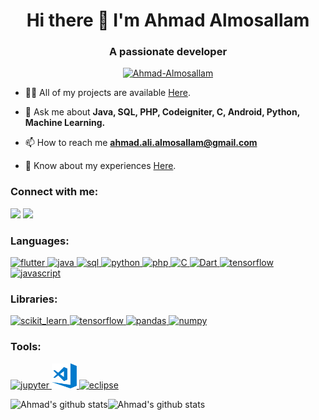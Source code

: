 <h1 align="center">Hi there 👋 I'm Ahmad Almosallam</h1>
<h3 align="center">A passionate developer</h3>
<p align="middle"><a href="https://github.com/ryo-ma/github-profile-trophy"><img src="https://github-profile-trophy.vercel.app/?username=Ahmad-Almosallam&margin-w=15&margin-h=15" alt="Ahmad-Almosallam" /></a></p>


- 👨‍💻 All of my projects are available [Here](https://github.com/Ahmad-Almosallam?tab=repositories).

- 💬 Ask me about **Java, SQL, PHP, Codeigniter, C, Android, Python, Machine Learning.**

- 📫 How to reach me **ahmad.ali.almosallam@gmail.com**

- 📄 Know about my experiences [Here](https://www.linkedin.com/in/ahmad-almosallam-9910261a7/).

<h3 align="left">Connect with me:</h3>
<p align="left">
<a href="https://www.linkedin.com/in/ahmad-almosallam-9910261a7/" target="blank"><img src="https://img.icons8.com/color/48/000000/linkedin.png"/></a>
<a href="https://stackoverflow.com/users/12771829/ahmad-almosallam" target="blank"><img src="https://img.icons8.com/color/48/000000/stackoverflow.png"/></a>
</p>


<h3 align="left">Languages:</h3>
<p align="left">
<a href="https://flutter.dev" target="_blank"> <img src="https://www.vectorlogo.zone/logos/flutterio/flutterio-icon.svg" alt="flutter" width="40" height="40"/> </a>
<a href="https://www.java.com" target="_blank"> <img src="https://img.icons8.com/color/48/000000/java-coffee-cup-logo.png" alt="java" width="40" height="40"/> </a>
<a href="https://www.mysql.com/" target="_blank"> <img src="https://img.icons8.com/wired/64/4a90e2/sql.png" alt="sql" width="40" height="40"/> </a>
<a href="https://www.python.org" target="_blank"> <img src="https://img.icons8.com/color/48/4a90e2/python.png" alt="python" width="40" height="40"/> </a>
<a href="https://www.php.net/" target="_blank">  <img src="https://img.icons8.com/dusk/64/4a90e2/php-logo.png" alt="php" width="40" height="40"/> </a>
<a href="https://www.learn-c.org/" target="_blank"> <img src="https://img.icons8.com/color/48/4a90e2/c-programming.png" alt="C" width="40" height="40"/> </a>
<a href="https://dart.dev/" target="_blank"> <img src="https://img.icons8.com/color/48/4a90e2/dart.png" alt="Dart" width="40" height="40"/> </a>
<a href="https://www.tensorflow.org/" target="_blank"> <img src="https://img.icons8.com/color/48/4a90e2/tensorflow.png" alt="tensorflow" width="40" height="40"/> </a>
<a href="" target="_blank"> <img src="https://img.icons8.com/color/48/4a90e2/javascript.png" alt="javascript" width="40" height="40"/> </a>
</p>


<h3 align="left">Libraries:</h3>
<p align="left">
<a href="https://scikit-learn.org/" target="_blank"> <img src="https://upload.wikimedia.org/wikipedia/commons/0/05/Scikit_learn_logo_small.svg" alt="scikit_learn" width="40" height="40"/> </a>
<a href="https://www.tensorflow.org/" target="_blank"> <img src="https://img.icons8.com/color/48/4a90e2/tensorflow.png" alt="tensorflow" width="40" height="40"/> </a>
<a href="https://pandas.pydata.org/" target="_blank"> <img src="https://cdn.shortpixel.ai/spai/q_lossy+ret_img/https://numfocus.org/wp-content/uploads/2016/07/pandas-logo-300.png" alt="pandas" width="40" height="40"/> </a>
 <a href="https://numpy.org/" target="_blank"> <img src="https://user-images.githubusercontent.com/50221806/86498201-a8bd8680-bd39-11ea-9d08-66b610a8dc01.png" alt="numpy" width="40" height="40"/> </a>
</p>



<h3 align="left">Tools:</h3>
<p align="left">
<a href="https://jupyter.org/" target="_blank"> <img src="https://upload.wikimedia.org/wikipedia/commons/3/38/Jupyter_logo.svg" alt="jupyter" width="40" height="40"/> </a>
<a href="https://code.visualstudio.com/" target="_blank"> <img src="https://raw.githubusercontent.com/github/explore/80688e429a7d4ef2fca1e82350fe8e3517d3494d/topics/visual-studio-code/visual-studio-code.png" alt="visualstudiocode" width="40" height="40"/> </a>
<a href="https://www.eclipse.org" target="_blank"> <img src="https://cdn.freebiesupply.com/logos/large/2x/eclipse-11-logo-png-transparent.png" alt="eclipse" width="40" height="40"/> </a>
</p>

<p>
<a src="">
<img align="left" src="https://github-readme-stats.vercel.app/api?username=Ahmad-Almosallam&show_icons=true&theme=light&line_height=27&count_private=true" alt="Ahmad's github stats"/>
</a>
</p>
<p>
<a src="">
<img align="left" src="https://github-readme-stats.vercel.app/api/top-langs/?username=Ahmad-Almosallam" alt="Ahmad's github stats"/>
</a>
</p>


